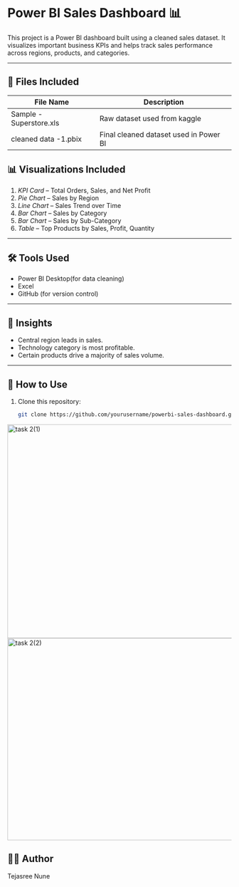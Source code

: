 # Power BI Sales Dashboard 📊

This project is a Power BI dashboard built using a cleaned sales dataset. It visualizes important business KPIs and helps track sales performance across regions, products, and categories.

---

## 📁 Files Included

| File Name                   | Description                            |
|------------------------     |----------------------------------------|
| Sample - Superstore.xls     | Raw dataset used from kaggle           |
| cleaned data -1.pbix           | Final cleaned dataset used in Power BI |             

## 📊 Visualizations Included

1. *KPI Card* – Total Orders, Sales, and Net Profit
2. *Pie Chart* – Sales by Region
3. *Line Chart* – Sales Trend over Time
4. *Bar Chart* – Sales by Category
5. *Bar Chart* – Sales by Sub-Category
6. *Table* – Top Products by Sales, Profit, Quantity

---

## 🛠 Tools Used

- Power BI Desktop(for data cleaning)
- Excel 
- GitHub (for version control)

---

## 📌 Insights

- Central region leads in sales.
- Technology category is most profitable.
- Certain products drive a majority of sales volume.

---

## 🚀 How to Use

1. Clone this repository:
   ```bash
   git clone https://github.com/yourusername/powerbi-sales-dashboard.git# task-2
  <img width="756" height="480" alt="task 2(1)" src="https://github.com/user-attachments/assets/7d83896f-cfc9-41f4-a00e-cb57b39c98aa" />
  <img width="758" height="454" alt="task 2(2)" src="https://github.com/user-attachments/assets/d94a0549-77f8-4cc4-b473-b7f7106dabab" />


  ## 🙋‍♀ Author

Tejasree Nune
